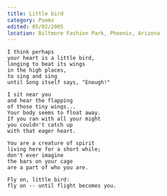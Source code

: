 ```yaml
---
title: Little bird
category: Poems
edited: 05/02/2005
location: Biltmore Fashion Park, Phoenix, Arizona
---
```


    I think perhaps
    your heart is a little bird,
    longing to beat its wings
    in the high places,
    to sing and sing
    until Song itself says, "Enough!"

    I sit near you
    and hear the flapping
    of those tiny wings...
    Your body seems to float away.
    If you ran with all your might
    you couldn't catch up
    with that eager heart.

    You are a creature of spirit
    living here for a short while;
    don't ever imagine
    the bars on your cage
    are a part of who you are.

    Fly on, little bird:
    fly on -- until flight becomes you.


